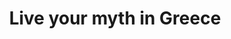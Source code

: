 ---
image: "/images/blog/post/blog_post1.jpg"
title: "Live your myth in Greece"
name: "JOHN DOE"
blog_date: 2015-08-13T11:00:00+05:30
comments: "68 COMMENTS"
weight: "600"
display: "display"
show: "none"
tags: [ hotel zante , greese , zakynthos ] 
archive: "august"

text: "Lorem ipsum dolor sit amet, consectetuer adipiscing elit, sed diam nonummy nibh euismod tincidunt ut laoreet dolore magna aliquam erat volutpat. Ut wisi enim ad minim veniam, quis nostrud exerci tation ullamcorper suscipit lobortis nisl ut aliquip ex ea commodo consequat. Duis autem vel eum iriure dolor in hendrerit in vulputate velit esse molestie consequat, vel illum dolore eu feugiat nulla facilisis at vero eros et accumsan et iusto odio dignissim qui blandit praesent luptatum zzril delenit..."
content: "Lorem ipsum dolor sit amet, cons ectetuer adipiscing elit, sed diam nonummy nibh euismod tincidunt ut laoreet dolore..."
btn_url: "Read More"

archive:
  - archive_date:  2016-05-01T11:00:00+05:30
    total: "21"
    
  - archive_date:  2016-06-01T11:00:00+05:30
    total: "24"
    
  - archive_date:  2016-07-01T11:00:00+05:30
    total: "38"
    
  - archive_date:  2016-08-01T11:00:00+05:30
    total: "11"    
---
